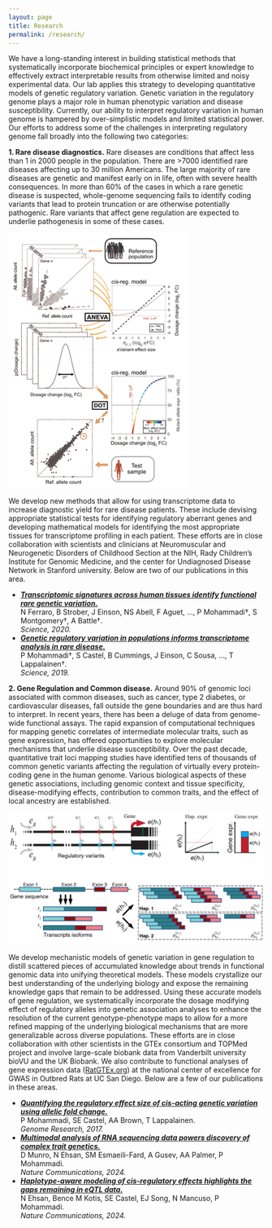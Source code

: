 ```yaml
---
layout: page
title: Research
permalink: /research/
---
```


We have a long-standing interest in building statistical methods that systematically incorporate biochemical principles or expert knowledge to effectively extract interpretable results from otherwise limited and noisy experimental data. Our lab applies this strategy to developing quantitative models of genetic regulatory variation. Genetic variation in the regulatory genome plays a major role in human phenotypic variation and disease susceptibility. Currently, our ability to interpret regulatory variation in human genome is hampered by over-simplistic models and limited statistical power. Our efforts to address some of the challenges in interpreting regulatory genome fall broadly into the following two categories:

**1. Rare disease diagnostics.** Rare diseases are conditions that affect less than 1 in 2000 people in the population. There are >7000 identified rare diseases affecting up to 30 million Americans. The large majority of rare diseases are genetic and manifest early on in life, often with severe health consequences. In more than 60% of the cases in which a rare genetic disease is suspected, whole-genome sequencing fails to identify coding variants that lead to protein truncation or are otherwise potentially pathogenic. Rare variants that affect gene regulation are expected to underlie pathogenesis in some of these cases.

![ANEVA-DOT figure](/assets/images/research_1.png)

We develop new methods that allow for using transcriptome data to increase diagnostic yield for rare disease patients. These include devising appropriate statistical tests for identifying regulatory aberrant genes and developing mathematical models for identifying the most appropriate tissues for transcriptome profiling in each patient. These efforts are in close collaboration with scientists and clinicians at Neuromuscular and Neurogenetic Disorders of Childhood Section at the NIH, Rady Children’s Institute for Genomic Medicine, and the center for Undiagnosed Disease Network in Stanford university. Below are two of our publications in this area.

- [***Transcriptomic signatures across human tissues identify functional rare genetic variation.***](https://www.science.org/doi/10.1126/science.aaz5900)<br>
N Ferraro, B Strober, J Einson, NS Abell, F Aguet, ..., P Mohammadi†, S Montgomery†, A Battle†.<br>
*Science, 2020.*
- [***Genetic regulatory variation in populations informs transcriptome analysis in rare disease.***](https://www.science.org/doi/10.1126/science.aay0256)<br>
P Mohammadi†, S Castel, B Cummings, J Einson, C Sousa, ..., T Lappalainen†.<br>
*Science, 2019.*

**2. Gene Regulation and Common disease.** Around 90% of genomic loci associated with common diseases, such as cancer, type 2 diabetes, or cardiovascular diseases, fall outside the gene boundaries and are thus hard to interpret. In recent years, there has been a deluge of data from genome-wide functional assays. The rapid expansion of computational techniques for mapping genetic correlates of intermediate molecular traits, such as gene expression, has offered opportunities to explore molecular mechanisms that underlie disease susceptibility. Over the past decade, quantitative trait loci mapping studies have identified tens of thousands of common genetic variants affecting the regulation of virtually every protein-coding gene in the human genome. Various biological aspects of these genetic associations, including genomic context and tissue specificity, disease-modifying effects, contribution to common traits, and the effect of local ancestry are established.

![Allele-specific expression figure](/assets/images/research_2.png)

We develop mechanistic models of genetic variation in gene regulation to distill scattered pieces of accumulated knowledge about trends in functional genomic data into unifying theoretical models. These models crystallize our best understanding of the underlying biology and expose the remaining knowledge gaps that remain to be addressed. Using these accurate models of gene regulation, we systematically incorporate the dosage modifying effect of regulatory alleles into genetic association analyses to enhance the resolution of the current genotype-phenotype maps to allow for a more refined mapping of the underlying biological mechanisms that are more generalizable across diverse populations. These efforts are in close collaboration with other scientists in the GTEx consortium and TOPMed project and involve large-scale biobank data from Vanderbilt university bioVU and the UK Biobank. We also contribute to functional analyses of gene expression data ([RatGTEx.org](https://ratgtex.org/)) at the national center of excellence for GWAS in Outbred Rats at UC San Diego. Below are a few of our publications in these areas.

- [***Quantifying the regulatory effect size of cis-acting genetic variation using allelic fold change.***](https://genome.cshlp.org/content/27/11/1872.long)<br>
P Mohammadi, SE Castel, AA Brown, T Lappalainen.<br>
*Genome Research, 2017.*
- [***Multimodal analysis of RNA sequencing data powers discovery of complex trait genetics.***](https://www.nature.com/articles/s41467-024-54840-8)<br>
D Munro, N Ehsan, SM Esmaeili-Fard, A Gusev, AA Palmer, P Mohammadi.<br>
*Nature Communications, 2024.*
- [***Haplotype-aware modeling of cis-regulatory effects highlights the gaps remaining in eQTL data.***](https://www.nature.com/articles/s41467-024-44710-8)<br>
N Ehsan, Bence M Kotis, SE Castel, EJ Song, N Mancuso, P Mohammadi.<br>
*Nature Communications, 2024.*
